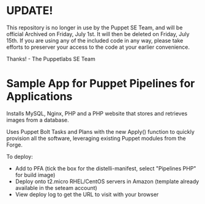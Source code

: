 # UPDATE!

This repository is no longer in use by the Puppet SE Team, and will be official Archived on Friday, July 1st. It will then be deleted on Friday, July 15th. If you are using any of the included code in any way, please take efforts to preserver your access to the code at your earlier convenience.

Thanks!  - The Puppetlabs SE Team

# Sample App for Puppet Pipelines for Applications

Installs MySQL, Nginx, PHP and a PHP website that stores and retrieves images from a database.

Uses Puppet Bolt Tasks and Plans with the new Apply() function to quickly provision all the software, leveraging existing Puppet modules from the Forge.

To deploy:
- Add to PFA (tick the box for the distelli-manifest, select "Pipelines PHP" for build image)
- Deploy onto t2.micro RHEL/CentOS servers in Amazon (template already available in the seteam account) 
- View deploy log to get the URL to visit with your browser
